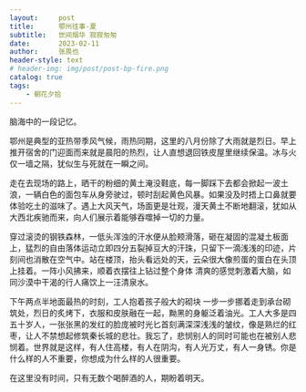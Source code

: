```yaml
---
layout:     post
title:      鄂州往事-夏
subtitle:   世间烟华 寂寂匆匆
date:       2023-02-11
author:     张畏也
header-style: text
# header-img: img/post/post-bp-fire.png
catalog: true
tags:
    - 朝花夕拾
---
```


脑海中的一段记忆。

鄂州是典型的亚热带季风气候，雨热同期，这里的八月份除了大雨就是烈日。早上推开宿舍的门迎面而来就是晨阳的热烈，让人直想退回铁皮屋里继续保温。冰与火仅一墙之隔，犹似生与死就在一瞬之间。

走在去现场的路上，晒干的粉细的黄土淹没鞋底，每一脚踩下去都会掀起一波土浪，一辆白色的面包车从身旁驶过，顿时刮起黄色风暴。如果没及时捂上口鼻就要体验吃土的滋味了。遇上大风天气，场面更是壮观，漫天黄土不断地翻滚，犹如从大西北疾驰而来，向人们展示着能够吞噬掉一切的力量。

穿过滚烫的钢铁森林，一低头浑浊的汗水便从脸颊滑落，砸在凝固的混凝土板面上，猛烈的自由落体运动立即四分五裂掉豆大的汗珠，只留下一滴浅浅的印迹，片刻间也消散在空气中。站在楼顶，抬头看远处的天，云朵很大像煎蛋的蛋白在头顶上挂着。一阵小风拂来，顺着衣摆往上钻过整个身体 清爽的感觉刺激着大脑，如同沙漠中干渴的行人痛饮上一汪清泉水。

下午两点半地面最热的时刻，工人抱着孩子般大的砌块 一步一步挪着走到承台砌筑处，烈日的炙烤下，衣服和皮肤融在一起，黝黑的身躯泛着油光。工人大多是四五十岁人，一张张黑的发红的脸庞被时光匕首刻满深深浅浅的皱纹，像是熟烂的红枣，让人不禁想起修筑秦长城的悲壮。我忘了，悲悯别人的同时可能也在被别人悲悯着。世界就是这样，有人住高楼，有人在阴沟，有人光万丈，有人一身锈。你是什么样的人不重要，你想成为什么样的人很重要。

在这里没有时间，只有无数个喝醉酒的人，期盼着明天。